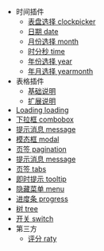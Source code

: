 * 时间插件
	* [表盘选择 clockpicker](clockpicker.md)	
	* [日期 date](date.md)	
	* [月份选择 month](month.md)
	* [时分秒 time](time.md)
	* [年份选择 year](year.md)
	* [年月选择 yearmonth](yearmonth.md)
* 表格插件
	* [基础说明](grid.md)	
	* [扩展说明](gridCustom.md)	
* [Loading loading](loading.md)
* [下拉框 combobox](combobox.md)
* [提示消息 message](jsmessage.md)
* [模态框 modal](jsmodal.md)
* [页签 pagination](jspagination.md)
* [提示消息 message](jsmessage.md)
* [页签 tabs](jstabs.md)
* [即时提示 tooltip](jstooltip.md)
* [隐藏菜单 menu](menu.md)
* [进度条 progress](jsprogress.md)
* [树 tree](tree.md)
* [开关 switch](jsswitch.md)
* 第三方
	* [评分 raty](jsrating.md)
